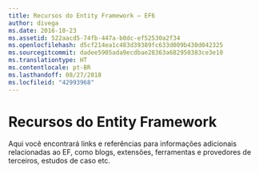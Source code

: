 ```yaml
---
title: Recursos do Entity Framework – EF6
author: divega
ms.date: 2016-10-23
ms.assetid: 522aacd5-74fb-447a-b0dc-ef52530a2f34
ms.openlocfilehash: d5cf214ea1c483d39389fc633d009b430d042325
ms.sourcegitcommit: dadee5905ada9ecdbae28363a682950383ce3e10
ms.translationtype: HT
ms.contentlocale: pt-BR
ms.lasthandoff: 08/27/2018
ms.locfileid: "42993968"
---
```

# <a name="entity-framework-resources"></a>Recursos do Entity Framework
Aqui você encontrará links e referências para informações adicionais relacionadas ao EF, como blogs, extensões, ferramentas e provedores de terceiros, estudos de caso etc.
